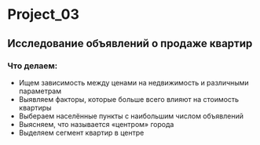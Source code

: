 # Project_03

## Исследование объявлений о продаже квартир
 
### Что делаем:
 
- Ищем зависимость между ценами на недвижимость и различными параметрам
- Выявляем факторы, которые больше всего влияют на стоимость квартиры  
- Выбераем населённые пункты с наибольшим числом объявлений
- Выясняем, что называется «центром» города
- Выделяем сегмент квартир в центре
